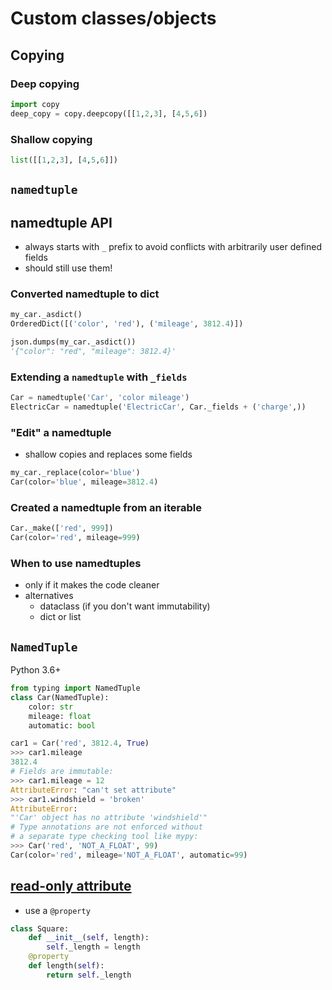 # Custom classes/objects

## Copying

### Deep copying

```python
import copy
deep_copy = copy.deepcopy([[1,2,3], [4,5,6])
```

### Shallow copying

```python
list([[1,2,3], [4,5,6]])
```

## `namedtuple`

## namedtuple API

-   always starts with `_` prefix to avoid conflicts with arbitrarily user defined fields
-   should still use them!

### Converted namedtuple to dict

```python
my_car._asdict()
OrderedDict([('color', 'red'), ('mileage', 3812.4)])

json.dumps(my_car._asdict())
'{"color": "red", "mileage": 3812.4}'
```

### Extending a `namedtuple` with `_fields`

```python
Car = namedtuple('Car', 'color mileage')
ElectricCar = namedtuple('ElectricCar', Car._fields + ('charge',))
```

### "Edit" a namedtuple

-   shallow copies and replaces some fields

```python
my_car._replace(color='blue')
Car(color='blue', mileage=3812.4)
```

### Created a namedtuple from an iterable

```python
Car._make(['red', 999])
Car(color='red', mileage=999)
```

### When to use namedtuples

-   only if it makes the code cleaner
-   alternatives
    -   dataclass (if you don't want immutability)
    -   dict or list

## `NamedTuple`

Python 3.6+

```python
from typing import NamedTuple
class Car(NamedTuple):
    color: str
    mileage: float
    automatic: bool

car1 = Car('red', 3812.4, True)
>>> car1.mileage
3812.4
# Fields are immutable:
>>> car1.mileage = 12
AttributeError: "can't set attribute"
>>> car1.windshield = 'broken'
AttributeError:
"'Car' object has no attribute 'windshield'"
# Type annotations are not enforced without
# a separate type checking tool like mypy:
>>> Car('red', 'NOT_A_FLOAT', 99)
Car(color='red', mileage='NOT_A_FLOAT', automatic=99)
```

## [read-only attribute](https://www.pythonmorsels.com/making-read-only-attribute)

-   use a `@property`

```python
class Square:
    def __init__(self, length):
        self._length = length
    @property
    def length(self):
        return self._length
```
